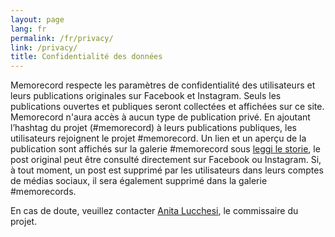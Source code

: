 ```yaml
---
layout: page
lang: fr
permalink: /fr/privacy/
link: /privacy/
title: Confidentialité des données
---
```


Memorecord respecte les paramètres de confidentialité des utilisateurs et leurs publications originales sur Facebook et Instagram. Seuls les publications ouvertes et publiques seront collectées et affichées sur ce site. Memorecord n'aura accès à aucun type de publication privé.
En ajoutant l’hashtag du projet (#memorecord) à leurs publications publiques, les utilisateurs rejoignent le projet #memorecord. Un lien et un aperçu de la publication sont affichés sur la galerie #memorecord sous [leggi le storie](https://memorecord.uni.lu/stories/), le post original peut être consulté directement sur Facebook ou Instagram. Si, à tout moment, un post est supprimé par les utilisateurs dans leurs comptes de médias sociaux, il sera également supprimé dans la galerie #memorecords.

En cas de doute, veuillez contacter [Anita Lucchesi](mailto:memorecord@uni.lu), le commissaire du projet.

<!-- more -->
